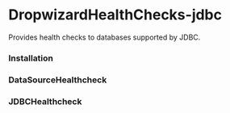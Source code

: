 # DropwizardHealthChecks-jdbc
Provides health checks to databases supported by JDBC. 

### Installation ###

### DataSourceHealthcheck ###

### JDBCHealthcheck ###




